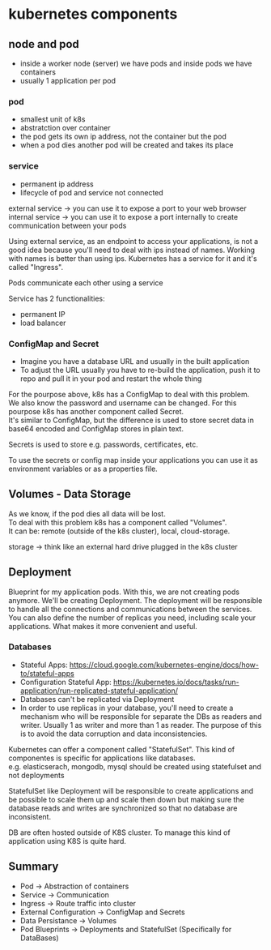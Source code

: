 # kubernetes components

## node and pod

- inside a worker node (server) we have pods and inside pods we have containers
- usually 1 application per pod

### pod

- smallest unit of k8s
- abstratction over container
- the pod gets its own ip address, not the container but the pod
- when a pod dies another pod will be created and takes its place

### service

- permanent ip address
- lifecycle of pod and service not connected

external service -> you can use it to expose a port to your web browser  
internal service -> you can use it to expose a port internally to create communication between your pods

Using external service, as an endpoint to access your applications, is not a good idea because you'll need to deal with ips instead of names. Working with names is better than using ips. Kubernetes has a service for it and it's called "Ingress".

Pods communicate each other using a service

Service has 2 functionalities:

- permanent IP
- load balancer

### ConfigMap and Secret

- Imagine you have a database URL and usually in the built application
- To adjust the URL usually you have to re-build the application, push it to repo and pull it in your pod and restart the whole thing

For the pourpose above, k8s has a ConfigMap to deal with this problem.  
We also know the password and username can be changed. For this pourpose k8s has another component called Secret.  
It's similar to ConfigMap, but the difference is used to store secret data in base64 encoded and ConfigMap stores in plain text.

Secrets is used to store e.g. passwords, certificates, etc.

To use the secrets or config map inside your applications you can use it as environment variables or as a properties file.

## Volumes - Data Storage

As we know, if the pod dies all data will be lost.  
To deal with this problem k8s has a component called "Volumes".  
It can be: remote (outside of the k8s cluster), local, cloud-storage.

storage -> think like an external hard drive plugged in the k8s cluster

## Deployment

Blueprint for my application pods. With this, we are not creating pods anymore. We'll be creating Deployment. The deployment will be responsible to handle all the connections and communications between the services. You can also define the number of replicas you need, including scale your applications. What makes it more convenient and useful.

### Databases

- Stateful Apps: <https://cloud.google.com/kubernetes-engine/docs/how-to/stateful-apps>
- Configuration Stateful App: <https://kubernetes.io/docs/tasks/run-application/run-replicated-stateful-application/>
- Databases can't be replicated via Deployment
- In order to use replicas in your database, you'll need to create a mechanism who will be responsible for separate the DBs as readers and writer. Usually 1 as writer and more than 1 as reader. The purpose of this is to avoid the data corruption and data inconsistencies.

Kubernetes can offer a component called "StatefulSet". This kind of componentes is specific for applications like databases.  
e.g. elasticserach, mongodb, mysql should be created using statefulset and not deployments

StatefulSet like Deployment will be responsible to create applications and be possible to scale them up and scale then down but making sure the database reads and writes are synchronized so that no database are inconsistent.

DB are often hosted outside of K8S cluster. To manage this kind of application using K8S is quite hard.

## Summary

- Pod -> Abstraction of containers
- Service -> Communication
- Ingress -> Route traffic into cluster
- External Configuration -> ConfigMap and Secrets
- Data Persistance -> Volumes
- Pod Blueprints -> Deployments and StatefulSet (Specifically for DataBases)
